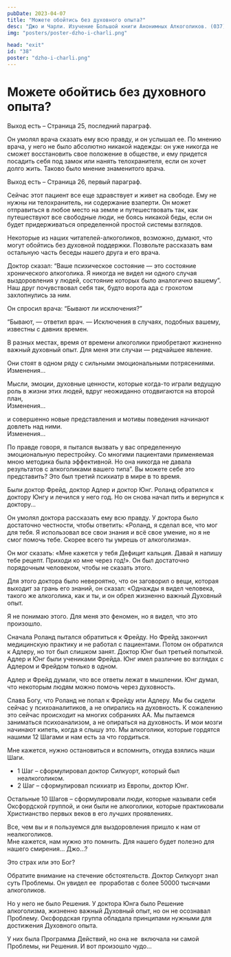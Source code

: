 ```yaml
---
pubDate: 2023-04-07
title: "Можете обойтись без духовного опыта?"
desc: "Джо и Чарли. Изучение Большой книги Анонимных Алкоголиков. (037)"
img: "posters/poster-dzho-i-charli.png"

head: "exit"
id: "38"
poster: "dzho-i-charli.png"
---
```


# Можете обойтись без духовного опыта?

Выход есть – Страница 25, последний параграф.

Он умолял врача сказать ему всю правду, и он услышал ее. По мнению врача, у него не было абсолютно никакой надежды: он уже никогда не сможет восстановить свое положение в обществе, и ему придется посадить себя под замок или нанять телохранителя, если он хочет долго жить. Таково было мнение знаменитого врача.

Выход есть – Страница 26, первый параграф.

Сейчас этот пациент все еще здравствует и живет на свободе. Ему не нужны ни телохранитель, ни содержание взаперти. Он может отправиться в любое место на земле и путешествовать так, как путешествуют все свободные люди, не боясь никакой беды, если он будет придерживаться определенной простой системы взглядов.

Некоторые из наших читателей-алкоголиков, возможно, думают, что могут обойтись без духовной поддержки. Позвольте рассказать вам остальную часть беседы нашего друга и его врача.

Доктор сказал: “Ваше психическое состояние — это состояние хронического алкоголика. Я никогда не видел ни одного случая выздоровления у людей, состояние которых было аналогично вашему”. Наш друг почувствовал себя так, будто ворота ада с грохотом захлопнулись за ним.

Он спросил врача: “Бывают ли исключения?”

“Бывают, — ответил врач. — Исключения в случаях, подобных вашему, известны с давних времен.

В разных местах, время от времени алкоголики приобретают жизненно важный духовный опыт. Для меня эти случаи — редчайшее явление.

Они стоят в одном ряду с сильными эмоциональными потрясениями. <br>
Изменения…

Мысли, эмоции, духовные ценности, которые когда-то играли ведущую роль в жизни этих людей, вдруг неожиданно отодвигаются на второй план, <br>
Изменения…

и совершенно новые представления и мотивы поведения начинают довлеть над ними. <br>
Изменения…

По правде говоря, я пытался вызвать у вас определенную эмоциональную перестройку. Со многими пациентами применяемая мною методика была эффективной. Но она никогда не давала результатов с алкоголиками вашего типа”.
Вы можете себе это представить? Это был третий психиатр в мире в то время.

Были доктор Фрейд, доктор Адлер и доктор Юнг. Роланд обратился к доктору Юнгу и лечился у него год. Но он снова начал пить и вернулся к доктору…

Он умолял доктора рассказать ему всю правду. У доктора было достаточно честности, чтобы ответить: «Роланд, я сделал все, что мог для тебя. Я использовал все свои знания и всё свое умение, но я не смог помочь тебе.
Скорее всего ты умрешь от алкоголизма».

Он мог сказать: «Мне кажется у тебя Дефицит кальция. Давай я напишу тебе рецепт. Приходи ко мне через год!». Он был достаточно порядочным человеком, чтобы не сказать этого.

Для этого доктора было невероятно, что он заговорил о вещи, которая выходит за грань его знаний, он сказал: «Однажды я видел человека, такого же алкоголика, как и ты, и он обрел жизненно важный Духовный опыт.

Я не понимаю этого. Для меня это феномен, но я видел, что это произошло.

Сначала Роланд пытался обратиться к Фрейду. Но Фрейд закончил медицинскую практику и не работал с пациентами. Потом он обратился к Адлеру, но тот был слишком занят. Доктор Юнг был третьей попыткой. Адлер и Юнг были учениками Фрейда. Юнг имел различие во взглядах с Адлером и Фрейдом только в одном.

Адлер и Фрейд думали, что все ответы лежат в мышлении. Юнг думал, что некоторым людям можно помочь через духовность.

Слава Богу, что Роланд не попал к Фрейду или Адлеру. Мы бы сидели сейчас у психоаналитиков, а не опирались на духовность. К сожалению это сейчас происходит на многих собраниях АА. Мы пытаемся заниматься психоанализом, а не опираться на духовность. И мои мозги начинают кипеть, когда я слышу это. Мы алкоголики, которые гордятся нашими 12 Шагами и нам есть за что гордиться.

Мне кажется, нужно остановиться и вспомнить, откуда взялись наши Шаги.

- 1 Шаг – сформулировал доктор Силкуорт, который был неалкоголиком.
- 2 Шаг – сформулировал психиатр из Европы, доктор Юнг.

Остальные 10 Шагов – сформулировали люди, которые называли себя Оксфордской группой, и они были не алкоголики, которые практиковали Христианство первых веков в его лучших проявлениях.

Все, чем вы и я пользуемся для выздоровления пришло к нам от неалкоголиков. <br>
Мне кажется, нам нужно это помнить. Для нашего будет полезно для нашего смирения… Джо…?

Это страх или это Бог?

Обратите внимание на стечение обстоятельств. Доктор Силкуорт знал суть Проблемы. Он увидел ее  проработав с более 50000 тысячами алкоголиков.

Но у него не было Решения. У доктора Юнга было Решение алкоголизма, жизненно важный Духовный опыт, но он не осознавал Проблему. Оксфордская группа обладала принципами нужными для достижения Духовного опыта.

У них была Программа Действий, но она не  включала ни самой Проблемы, ни Решения. И вот произошло чудо…
